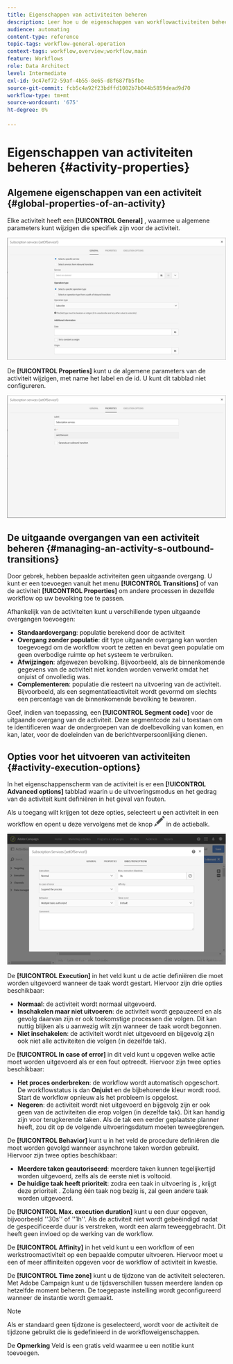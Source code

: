 ```yaml
---
title: Eigenschappen van activiteiten beheren
description: Leer hoe u de eigenschappen van workflowactiviteiten beheert.
audience: automating
content-type: reference
topic-tags: workflow-general-operation
context-tags: workflow,overview;workflow,main
feature: Workflows
role: Data Architect
level: Intermediate
exl-id: 9c47ef72-59af-4b55-8e65-d8f687fb5fbe
source-git-commit: fcb5c4a92f23bdffd1082b7b044b5859dead9d70
workflow-type: tm+mt
source-wordcount: '675'
ht-degree: 0%

---
```


# Eigenschappen van activiteiten beheren {#activity-properties}

## Algemene eigenschappen van een activiteit {#global-properties-of-an-activity}

Elke activiteit heeft een **[!UICONTROL General]** , waarmee u algemene parameters kunt wijzigen die specifiek zijn voor de activiteit.

![](assets/activity-properties.png)

De **[!UICONTROL Properties]** kunt u de algemene parameters van de activiteit wijzigen, met name het label en de id. U kunt dit tabblad niet configureren.

![](assets/activity-properties2.png)

## De uitgaande overgangen van een activiteit beheren {#managing-an-activity-s-outbound-transitions}

Door gebrek, hebben bepaalde activiteiten geen uitgaande overgang. U kunt er een toevoegen vanuit het menu **[!UICONTROL Transitions]** of van de activiteit **[!UICONTROL Properties]** om andere processen in dezelfde workflow op uw bevolking toe te passen.

Afhankelijk van de activiteiten kunt u verschillende typen uitgaande overgangen toevoegen:

* **Standaardovergang**: populatie berekend door de activiteit
* **Overgang zonder populatie**: dit type uitgaande overgang kan worden toegevoegd om de workflow voort te zetten en bevat geen populatie om geen overbodige ruimte op het systeem te verbruiken.
* **Afwijzingen**: afgewezen bevolking. Bijvoorbeeld, als de binnenkomende gegevens van de activiteit niet konden worden verwerkt omdat het onjuist of onvolledig was.
* **Complementeren**: populatie die resteert na uitvoering van de activiteit. Bijvoorbeeld, als een segmentatieactiviteit wordt gevormd om slechts een percentage van de binnenkomende bevolking te bewaren.

Geef, indien van toepassing, een **[!UICONTROL Segment code]** voor de uitgaande overgang van de activiteit. Deze segmentcode zal u toestaan om te identificeren waar de ondergroepen van de doelbevolking van komen, en kan, later, voor de doeleinden van de berichtverpersoonlijking dienen.

## Opties voor het uitvoeren van activiteiten {#activity-execution-options}

In het eigenschappenscherm van de activiteit is er een **[!UICONTROL Advanced options]** tabblad waarin u de uitvoeringsmodus en het gedrag van de activiteit kunt definiëren in het geval van fouten.

Als u toegang wilt krijgen tot deze opties, selecteert u een activiteit in een workflow en opent u deze vervolgens met de knop ![](assets/edit_darkgrey-24px.png) in de actiebalk.

![](assets/wkf_advanced_parameters.png)

De **[!UICONTROL Execution]** in het veld kunt u de actie definiëren die moet worden uitgevoerd wanneer de taak wordt gestart. Hiervoor zijn drie opties beschikbaar:

* **Normaal**: de activiteit wordt normaal uitgevoerd.
* **Inschakelen maar niet uitvoeren**: de activiteit wordt gepauzeerd en als gevolg daarvan zijn er ook toekomstige processen die volgen. Dit kan nuttig blijken als u aanwezig wilt zijn wanneer de taak wordt begonnen.
* **Niet inschakelen**: de activiteit wordt niet uitgevoerd en bijgevolg zijn ook niet alle activiteiten die volgen (in dezelfde tak).

De **[!UICONTROL In case of error]** in dit veld kunt u opgeven welke actie moet worden uitgevoerd als er een fout optreedt. Hiervoor zijn twee opties beschikbaar:

* **Het proces onderbreken**: de workflow wordt automatisch opgeschort. De workflowstatus is dan **Onjuist** en de bijbehorende kleur wordt rood. Start de workflow opnieuw als het probleem is opgelost.
* **Negeren**: de activiteit wordt niet uitgevoerd en bijgevolg zijn er ook geen van de activiteiten die erop volgen (in dezelfde tak). Dit kan handig zijn voor terugkerende taken. Als de tak een eerder geplaatste planner heeft, zou dit op de volgende uitvoeringsdatum moeten teweegbrengen.

De **[!UICONTROL Behavior]** kunt u in het veld de procedure definiëren die moet worden gevolgd wanneer asynchrone taken worden gebruikt. Hiervoor zijn twee opties beschikbaar:

* **Meerdere taken geautoriseerd**: meerdere taken kunnen tegelijkertijd worden uitgevoerd, zelfs als de eerste niet is voltooid.
* **De huidige taak heeft prioriteit**: zodra een taak in uitvoering is , krijgt deze prioriteit . Zolang één taak nog bezig is, zal geen andere taak worden uitgevoerd.

De **[!UICONTROL Max. execution duration]** kunt u een duur opgeven, bijvoorbeeld &#39;&#39;30s&#39;&#39; of &#39;&#39;1h&#39;&#39;. Als de activiteit niet wordt gebeëindigd nadat de gespecificeerde duur is verstreken, wordt een alarm teweeggebracht. Dit heeft geen invloed op de werking van de workflow.

De **[!UICONTROL Affinity]** in het veld kunt u een workflow of een werkstroomactiviteit op een bepaalde computer uitvoeren. Hiervoor moet u een of meer affiniteiten opgeven voor de workflow of activiteit in kwestie.

De **[!UICONTROL Time zone]** kunt u de tijdzone van de activiteit selecteren. Met Adobe Campaign kunt u de tijdsverschillen tussen meerdere landen op hetzelfde moment beheren. De toegepaste instelling wordt geconfigureerd wanneer de instantie wordt gemaakt.

>[!NOTE]
>
>Als er standaard geen tijdzone is geselecteerd, wordt voor de activiteit de tijdzone gebruikt die is gedefinieerd in de workfloweigenschappen.

De **Opmerking** Veld is een gratis veld waarmee u een notitie kunt toevoegen.
